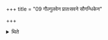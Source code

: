 +++
title = "09 गौल्गुलवेन प्रातःसवने सौगन्धिकेन"

+++

<details><summary>थिते</summary>

गौल्गुलवेन प्रातःसवने सौगन्धिकेन माध्यन्दिने पौतुद्रवेण तृतीयसवने ९
</details>
